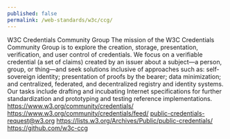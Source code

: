 ```yaml
---
published: false
permalink: /web-standards/w3c/ccg/
---
```

W3C	Credentials Community Group	The mission of the W3C Credentials Community Group is to explore the creation, storage, presentation, verification, and user control of credentials. We focus on a verifiable credential (a set of claims) created by an issuer about a subject—a person, group, or thing—and seek solutions inclusive of approaches such as: self-sovereign identity; presentation of proofs by the bearer; data minimization; and centralized, federated, and decentralized registry and identity systems. Our tasks include drafting and incubating Internet specifications for further standardization and prototyping and testing reference implementations.	https://www.w3.org/community/credentials/		https://www.w3.org/community/credentials/feed/	public-credentials-request@w3.org	https://lists.w3.org/Archives/Public/public-credentials/	https://github.com/w3c-ccg									

